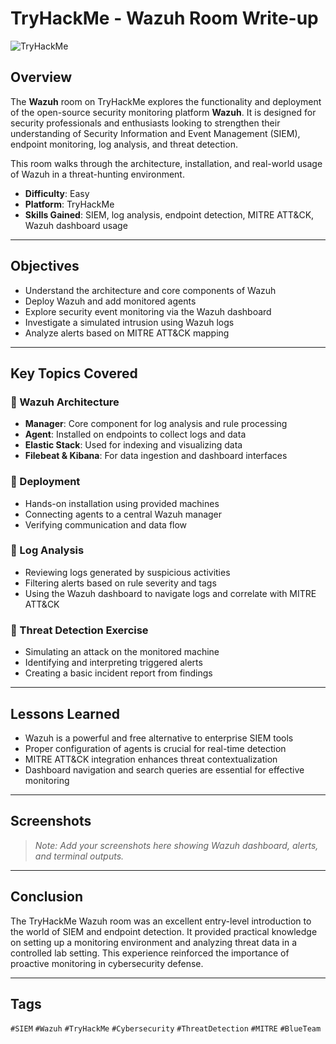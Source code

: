 # TryHackMe - Wazuh Room Write-up

![TryHackMe](https://tryhackme-images.s3.amazonaws.com/room-icons/4706dcb376f1cb0ad0c9196c7a6b2f8b.png)

## Overview

The **Wazuh** room on TryHackMe explores the functionality and deployment of the open-source security monitoring platform **Wazuh**. It is designed for security professionals and enthusiasts looking to strengthen their understanding of Security Information and Event Management (SIEM), endpoint monitoring, log analysis, and threat detection.

This room walks through the architecture, installation, and real-world usage of Wazuh in a threat-hunting environment.

- **Difficulty**: Easy
- **Platform**: TryHackMe
- **Skills Gained**: SIEM, log analysis, endpoint detection, MITRE ATT&CK, Wazuh dashboard usage

---

## Objectives

- Understand the architecture and core components of Wazuh
- Deploy Wazuh and add monitored agents
- Explore security event monitoring via the Wazuh dashboard
- Investigate a simulated intrusion using Wazuh logs
- Analyze alerts based on MITRE ATT&CK mapping

---

## Key Topics Covered

### 🔹 Wazuh Architecture

- **Manager**: Core component for log analysis and rule processing
- **Agent**: Installed on endpoints to collect logs and data
- **Elastic Stack**: Used for indexing and visualizing data
- **Filebeat & Kibana**: For data ingestion and dashboard interfaces

### 🔹 Deployment

- Hands-on installation using provided machines
- Connecting agents to a central Wazuh manager
- Verifying communication and data flow

### 🔹 Log Analysis

- Reviewing logs generated by suspicious activities
- Filtering alerts based on rule severity and tags
- Using the Wazuh dashboard to navigate logs and correlate with MITRE ATT&CK

### 🔹 Threat Detection Exercise

- Simulating an attack on the monitored machine
- Identifying and interpreting triggered alerts
- Creating a basic incident report from findings

---

## Lessons Learned

- Wazuh is a powerful and free alternative to enterprise SIEM tools
- Proper configuration of agents is crucial for real-time detection
- MITRE ATT&CK integration enhances threat contextualization
- Dashboard navigation and search queries are essential for effective monitoring

---

## Screenshots

> _Note: Add your screenshots here showing Wazuh dashboard, alerts, and terminal outputs._

---

## Conclusion

The TryHackMe Wazuh room was an excellent entry-level introduction to the world of SIEM and endpoint detection. It provided practical knowledge on setting up a monitoring environment and analyzing threat data in a controlled lab setting. This experience reinforced the importance of proactive monitoring in cybersecurity defense.

---

## Tags

`#SIEM` `#Wazuh` `#TryHackMe` `#Cybersecurity` `#ThreatDetection` `#MITRE` `#BlueTeam`


